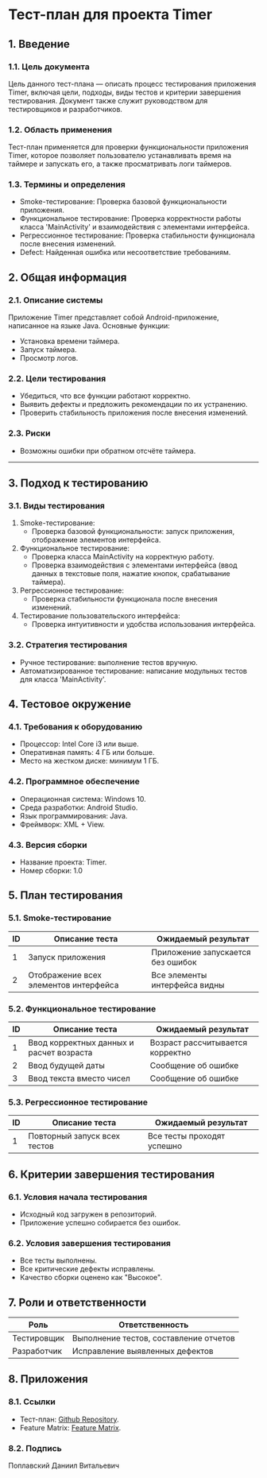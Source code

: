 # Тест-план для проекта Timer

## 1. Введение

### 1.1. Цель документа
Цель данного тест-плана — описать процесс тестирования приложения Timer, включая цели, подходы, виды тестов и критерии завершения тестирования. Документ также служит руководством для тестировщиков и разработчиков.

### 1.2. Область применения
Тест-план применяется для проверки функциональности приложения Timer, которое позволяет пользователю устанавливать время на таймере и запускать его, а также просматривать логи таймеров.

### 1.3. Термины и определения
- Smoke-тестирование: Проверка базовой функциональности приложения.
- Функциональное тестирование: Проверка корректности работы класса 'MainActivity' и взаимодействия с элементами интерфейса.
- Регрессионное тестирование: Проверка стабильности функционала после внесения изменений.
- Defect: Найденная ошибка или несоответствие требованиям.


## 2. Общая информация

### 2.1. Описание системы
Приложение Timer представляет собой Android-приложение, написанное на языке Java. Основные функции:
- Установка времени таймера.
- Запуск таймера.
- Просмотр логов.
  
### 2.2. Цели тестирования
- Убедиться, что все функции работают корректно.
- Выявить дефекты и предложить рекомендации по их устранению.
- Проверить стабильность приложения после внесения изменений.
  
### 2.3. Риски
- Возможны ошибки при обратном отсчёте таймера.

---

## 3. Подход к тестированию

### 3.1. Виды тестирования
1. Smoke-тестирование:
   - Проверка базовой функциональности: запуск приложения, отображение элементов интерфейса.
2. Функциональное тестирование:
   - Проверка класса MainActivity на корректную работу.
   - Проверка взаимодействия с элементами интерфейса (ввод данных в текстовые поля, нажатие кнопок, срабатывание таймера).
3. Регрессионное тестирование:
   - Проверка стабильности функционала после внесения изменений.
4. Тестирование пользовательского интерфейса:
   - Проверка интуитивности и удобства использования интерфейса.
     
### 3.2. Стратегия тестирования
- Ручное тестирование: выполнение тестов вручную.
- Автоматизированное тестирование: написание модульных тестов для класса 'MainActivity'.

  
## 4. Тестовое окружение

### 4.1. Требования к оборудованию
- Процессор: Intel Core i3 или выше.
- Оперативная память: 4 ГБ или больше.
- Место на жестком диске: минимум 1 ГБ.
  
### 4.2. Программное обеспечение
- Операционная система: Windows 10.
- Среда разработки: Android Studio.
- Язык программирования: Java.
- Фреймворк: XML + View.
  
### 4.3. Версия сборки
- Название проекта: Timer.
- Номер сборки: 1.0
  
## 5. План тестирования

### 5.1. Smoke-тестирование
|ID | Описание теста                          | Ожидаемый результат                  |
|---|-----------------------------------------|--------------------------------------|
| 1 | Запуск приложения                       | Приложение запускается без ошибок    |
| 2 | Отображение всех элементов интерфейса   | Все элементы интерфейса видны        |

### 5.2. Функциональное тестирование
| ID | Описание теста                          | Ожидаемый результат                  |
|----|-----------------------------------------|--------------------------------------|
| 1  | Ввод корректных данных и расчет возраста| Возраст рассчитывается корректно     |
| 2  | Ввод будущей даты                       | Сообщение об ошибке                  |
| 3  | Ввод текста вместо чисел                | Сообщение об ошибке                  |

### 5.3. Регрессионное тестирование
| ID  | Описание теста                          | Ожидаемый результат                  |
|-----|-----------------------------------------|--------------------------------------|
| 1   | Повторный запуск всех тестов            | Все тесты проходят успешно           |


## 6. Критерии завершения тестирования

### 6.1. Условия начала тестирования
- Исходный код загружен в репозиторий.
- Приложение успешно собирается без ошибок.
  
### 6.2. Условия завершения тестирования
- Все тесты выполнены.
- Все критические дефекты исправлены.
- Качество сборки оценено как "Высокое".

  
## 7. Роли и ответственности

| Роль             | Ответственность                        |
|------------------|----------------------------------------|
| Тестировщик      | Выполнение тестов, составление отчетов |
| Разработчик      | Исправление выявленных дефектов        |


## 8. Приложения

### 8.1. Ссылки
- Тест-план: [Github Repository](https://github.com/SteelySakura/Timer/blob/main/README.md).
- Feature Matrix: [Feature Matrix](https://example.com/feature-matrix).
  
### 8.2. Подпись
Поплавский Даниил Витальевич

